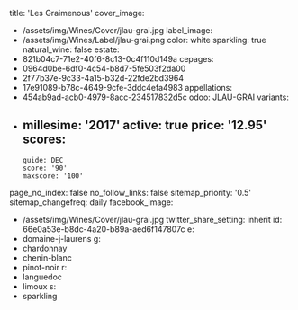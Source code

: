 title: 'Les Graimenous'
cover_image:
  - /assets/img/Wines/Cover/jlau-grai.jpg
label_image:
  - /assets/img/Wines/Label/jlau-grai.png
color: white
sparkling: true
natural_wine: false
estate:
  - 821b04c7-71e2-40f6-8c13-0c4f110d149a
cepages:
  - 0964d0be-6df0-4c54-b8d7-5fe503f2da00
  - 2f77b37e-9c33-4a15-b32d-22fde2bd3964
  - 17e91089-b78c-4649-9cfe-3ddc4efa4983
appellations:
  - 454ab9ad-acb0-4979-8acc-234517832d5c
odoo: JLAU-GRAI
variants:
  -
    millesime: '2017'
    active: true
    price: '12.95'
    scores:
      -
        guide: DEC
        score: '90'
        maxscore: '100'
page_no_index: false
no_follow_links: false
sitemap_priority: '0.5'
sitemap_changefreq: daily
facebook_image:
  - /assets/img/Wines/Cover/jlau-grai.jpg
twitter_share_setting: inherit
id: 66e0a53e-b8dc-4a20-b89a-aed6f147807c
e:
  - domaine-j-laurens
g:
  - chardonnay
  - chenin-blanc
  - pinot-noir
r:
  - languedoc
  - limoux
s:
  - sparkling
